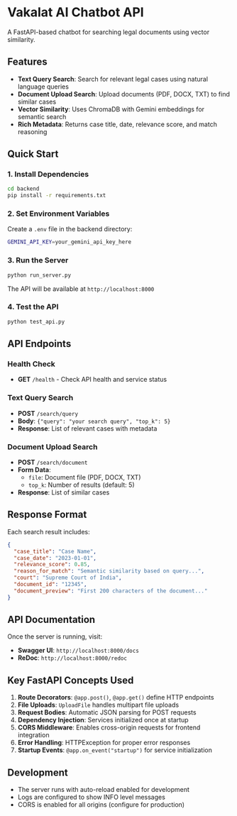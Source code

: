 # Vakalat AI Chatbot API

A FastAPI-based chatbot for searching legal documents using vector similarity.

## Features

- **Text Query Search**: Search for relevant legal cases using natural language queries
- **Document Upload Search**: Upload documents (PDF, DOCX, TXT) to find similar cases
- **Vector Similarity**: Uses ChromaDB with Gemini embeddings for semantic search
- **Rich Metadata**: Returns case title, date, relevance score, and match reasoning

## Quick Start

### 1. Install Dependencies

```bash
cd backend
pip install -r requirements.txt
```

### 2. Set Environment Variables

Create a `.env` file in the backend directory:

```bash
GEMINI_API_KEY=your_gemini_api_key_here
```

### 3. Run the Server

```bash
python run_server.py
```

The API will be available at `http://localhost:8000`

### 4. Test the API

```bash
python test_api.py
```

## API Endpoints

### Health Check
- **GET** `/health` - Check API health and service status

### Text Query Search
- **POST** `/search/query`
- **Body**: `{"query": "your search query", "top_k": 5}`
- **Response**: List of relevant cases with metadata

### Document Upload Search
- **POST** `/search/document`
- **Form Data**: 
  - `file`: Document file (PDF, DOCX, TXT)
  - `top_k`: Number of results (default: 5)
- **Response**: List of similar cases

## Response Format

Each search result includes:

```json
{
  "case_title": "Case Name",
  "case_date": "2023-01-01",
  "relevance_score": 0.85,
  "reason_for_match": "Semantic similarity based on query...",
  "court": "Supreme Court of India",
  "document_id": "12345",
  "document_preview": "First 200 characters of the document..."
}
```

## API Documentation

Once the server is running, visit:
- **Swagger UI**: `http://localhost:8000/docs`
- **ReDoc**: `http://localhost:8000/redoc`

## Key FastAPI Concepts Used

1. **Route Decorators**: `@app.post()`, `@app.get()` define HTTP endpoints
2. **File Uploads**: `UploadFile` handles multipart file uploads
3. **Request Bodies**: Automatic JSON parsing for POST requests
4. **Dependency Injection**: Services initialized once at startup
5. **CORS Middleware**: Enables cross-origin requests for frontend integration
6. **Error Handling**: HTTPException for proper error responses
7. **Startup Events**: `@app.on_event("startup")` for service initialization

## Development

- The server runs with auto-reload enabled for development
- Logs are configured to show INFO level messages
- CORS is enabled for all origins (configure for production)
